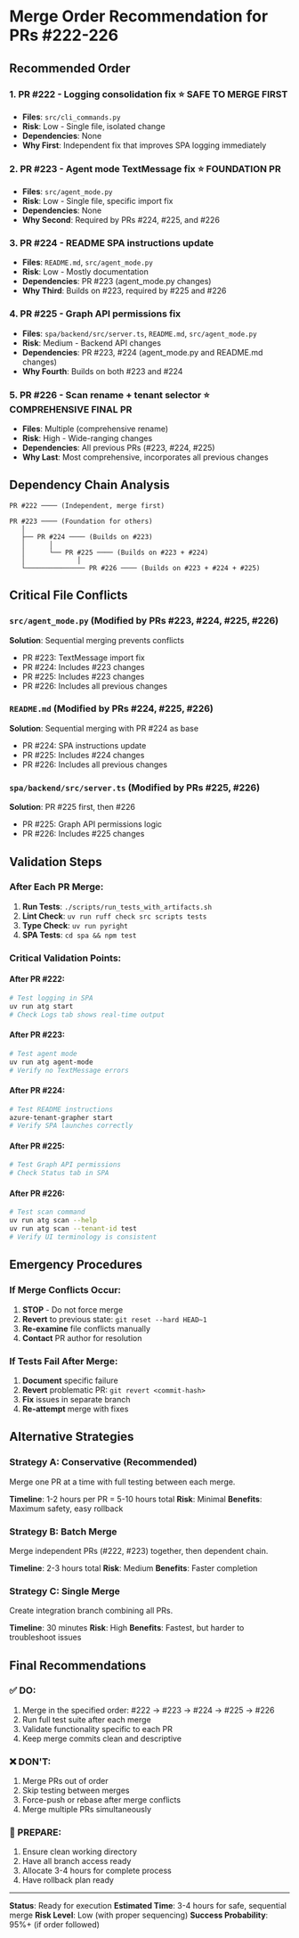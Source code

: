 # Merge Order Recommendation for PRs #222-226

## Recommended Order

### 1. PR #222 - Logging consolidation fix ⭐ **SAFE TO MERGE FIRST**
- **Files**: `src/cli_commands.py`
- **Risk**: Low - Single file, isolated change
- **Dependencies**: None
- **Why First**: Independent fix that improves SPA logging immediately

### 2. PR #223 - Agent mode TextMessage fix ⭐ **FOUNDATION PR**
- **Files**: `src/agent_mode.py`
- **Risk**: Low - Single file, specific import fix
- **Dependencies**: None
- **Why Second**: Required by PRs #224, #225, and #226

### 3. PR #224 - README SPA instructions update
- **Files**: `README.md`, `src/agent_mode.py`
- **Risk**: Low - Mostly documentation
- **Dependencies**: PR #223 (agent_mode.py changes)
- **Why Third**: Builds on #223, required by #225 and #226

### 4. PR #225 - Graph API permissions fix
- **Files**: `spa/backend/src/server.ts`, `README.md`, `src/agent_mode.py`
- **Risk**: Medium - Backend API changes
- **Dependencies**: PR #223, #224 (agent_mode.py and README.md changes)
- **Why Fourth**: Builds on both #223 and #224

### 5. PR #226 - Scan rename + tenant selector ⭐ **COMPREHENSIVE FINAL PR**
- **Files**: Multiple (comprehensive rename)
- **Risk**: High - Wide-ranging changes
- **Dependencies**: All previous PRs (#223, #224, #225)
- **Why Last**: Most comprehensive, incorporates all previous changes

## Dependency Chain Analysis

```
PR #222 ──── (Independent, merge first)

PR #223 ──── (Foundation for others)
   │
   ├── PR #224 ──── (Builds on #223)
   │      │
   │      └── PR #225 ──── (Builds on #223 + #224)
   │             │
   └─────────────── PR #226 ──── (Builds on #223 + #224 + #225)
```

## Critical File Conflicts

### `src/agent_mode.py` (Modified by PRs #223, #224, #225, #226)
**Solution**: Sequential merging prevents conflicts
- PR #223: TextMessage import fix
- PR #224: Includes #223 changes
- PR #225: Includes #223 changes
- PR #226: Includes all previous changes

### `README.md` (Modified by PRs #224, #225, #226)
**Solution**: Sequential merging with PR #224 as base
- PR #224: SPA instructions update
- PR #225: Includes #224 changes
- PR #226: Includes all previous changes

### `spa/backend/src/server.ts` (Modified by PRs #225, #226)
**Solution**: PR #225 first, then #226
- PR #225: Graph API permissions logic
- PR #226: Includes #225 changes

## Validation Steps

### After Each PR Merge:
1. **Run Tests**: `./scripts/run_tests_with_artifacts.sh`
2. **Lint Check**: `uv run ruff check src scripts tests`
3. **Type Check**: `uv run pyright`
4. **SPA Tests**: `cd spa && npm test`

### Critical Validation Points:

#### After PR #222:
```bash
# Test logging in SPA
uv run atg start
# Check Logs tab shows real-time output
```

#### After PR #223:
```bash
# Test agent mode
uv run atg agent-mode
# Verify no TextMessage errors
```

#### After PR #224:
```bash
# Test README instructions
azure-tenant-grapher start
# Verify SPA launches correctly
```

#### After PR #225:
```bash
# Test Graph API permissions
# Check Status tab in SPA
```

#### After PR #226:
```bash
# Test scan command
uv run atg scan --help
uv run atg scan --tenant-id test
# Verify UI terminology is consistent
```

## Emergency Procedures

### If Merge Conflicts Occur:
1. **STOP** - Do not force merge
2. **Revert** to previous state: `git reset --hard HEAD~1`
3. **Re-examine** file conflicts manually
4. **Contact** PR author for resolution

### If Tests Fail After Merge:
1. **Document** specific failure
2. **Revert** problematic PR: `git revert <commit-hash>`
3. **Fix** issues in separate branch
4. **Re-attempt** merge with fixes

## Alternative Strategies

### Strategy A: Conservative (Recommended)
Merge one PR at a time with full testing between each merge.

**Timeline**: 1-2 hours per PR = 5-10 hours total
**Risk**: Minimal
**Benefits**: Maximum safety, easy rollback

### Strategy B: Batch Merge
Merge independent PRs (#222, #223) together, then dependent chain.

**Timeline**: 2-3 hours total
**Risk**: Medium
**Benefits**: Faster completion

### Strategy C: Single Merge
Create integration branch combining all PRs.

**Timeline**: 30 minutes
**Risk**: High
**Benefits**: Fastest, but harder to troubleshoot issues

## Final Recommendations

### ✅ DO:
1. Merge in the specified order: #222 → #223 → #224 → #225 → #226
2. Run full test suite after each merge
3. Validate functionality specific to each PR
4. Keep merge commits clean and descriptive

### ❌ DON'T:
1. Merge PRs out of order
2. Skip testing between merges
3. Force-push or rebase after merge conflicts
4. Merge multiple PRs simultaneously

### 🔧 PREPARE:
1. Ensure clean working directory
2. Have all branch access ready
3. Allocate 3-4 hours for complete process
4. Have rollback plan ready

---

**Status**: Ready for execution
**Estimated Time**: 3-4 hours for safe, sequential merge
**Risk Level**: Low (with proper sequencing)
**Success Probability**: 95%+ (if order followed)
